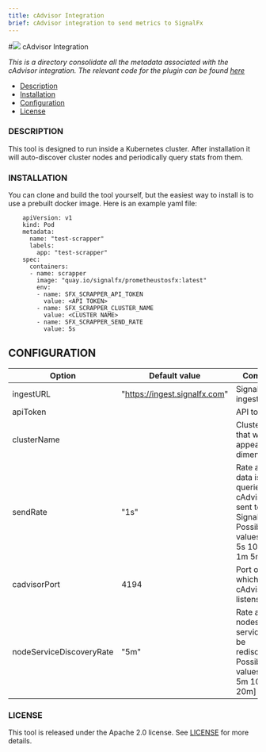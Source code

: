 ```yaml
---
title: cAdvisor Integration
brief: cAdvisor integration to send metrics to SignalFx
---
```


#![](https://github.com/signalfx/Integrations/blob/master/cadvisor/img/integrations_kubernetes.png) cAdvisor Integration   

_This is a directory consolidate all the metadata associated with the cAdvisor integration. The relevant code for the plugin can be found [here](https://github.com/signalfx/cadvisor-integration)_

- [Description](#description)
- [Installation](#installation)
- [Configuration](#configuration)
- [License](#license)

### DESCRIPTION

This tool is designed to run inside a Kubernetes cluster. After installation it will auto-discover cluster nodes and periodically query stats from them.

### INSTALLATION

You can clone and build the tool yourself, but the easiest way to install is to use a prebuilt docker image. Here is an example yaml file:

```
	apiVersion: v1
	kind: Pod
	metadata:
	  name: "test-scrapper"
	  labels:
	    app: "test-scrapper"
	spec:
	  containers:
	  - name: scrapper
	    image: "quay.io/signalfx/prometheustosfx:latest"
	    env:
	    - name: SFX_SCRAPPER_API_TOKEN
	      value: <API TOKEN>
	    - name: SFX_SCRAPPER_CLUSTER_NAME
	      value: <CLUSTER NAME>
	    - name: SFX_SCRAPPER_SEND_RATE
	      value: 5s
```

## CONFIGURATION

| Option | Default value | Comment | Env. Var. |
| ------ | ------------ | ------- | --------- |
| ingestURL | "https://ingest.signalfx.com"  | SignalFx ingest URL.|
| apiToken |   | API token. | $SFX_SCRAPPER_API_TOKEN |
| clusterName | | Cluster name that will appear as a dimension.  | $SFX_SCRAPPER_CLUSTER_NAME |
| sendRate | "1s"  | Rate at which data is queried from cAdvisor and sent to SignalFx. Possible values: [1s 5s 10s 30s 1m 5m 1h] | $SFX_SCRAPPER_SEND_RATE |
| cadvisorPort | 4194  | Port on which cAdvisor listens. | $SFX_SCRAPPER_CADVISOR_PORT |
| nodeServiceDiscoveryRate | "5m" | Rate at which nodes and services will be rediscovered. Possible values: [3m 5m 10m 15m 20m] | $SFX_SCRAPPER_NODE_SERVICE_DISCOVERY_RATE |

### LICENSE

This tool is released under the Apache 2.0 license. See [LICENSE](https://github.com/signalfx/cadvisor-integration/blob/master/LICENSE) for more details.
